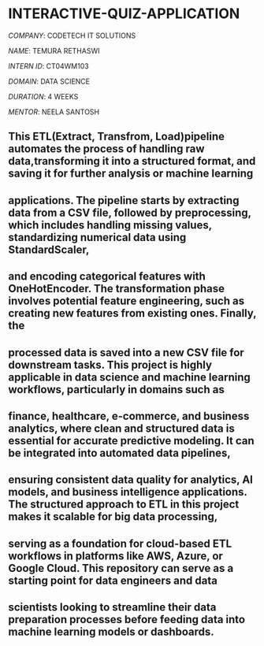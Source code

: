 # INTERACTIVE-QUIZ-APPLICATION

*COMPANY*: CODETECH IT SOLUTIONS

*NAME*: TEMURA RETHASWI

*INTERN ID*: CT04WM103

*DOMAIN*: DATA SCIENCE

*DURATION*: 4 WEEKS

*MENTOR*: NEELA SANTOSH

## This ETL(Extract, Transfrom, Load)pipeline automates the process of handling raw data,transforming it into a structured format, and saving it for further analysis or machine learning
## applications. The pipeline starts by extracting data from a CSV file, followed by preprocessing, which includes handling missing values, standardizing numerical data using StandardScaler,
## and encoding categorical features with OneHotEncoder. The transformation phase involves potential feature engineering, such as creating new features from existing ones. Finally, the
## processed data is saved into a new CSV file for downstream tasks. This project is highly applicable in data science and machine learning workflows, particularly in domains such as
## finance, healthcare, e-commerce, and business analytics, where clean and structured data is essential for accurate predictive modeling. It can be integrated into automated data pipelines,
## ensuring consistent data quality for analytics, AI models, and business intelligence applications. The structured approach to ETL in this project makes it scalable for big data processing,
## serving as a foundation for cloud-based ETL workflows in platforms like AWS, Azure, or Google Cloud. This repository can serve as a starting point for data engineers and data
## scientists looking to streamline their data preparation processes before feeding data into machine learning models or dashboards.
